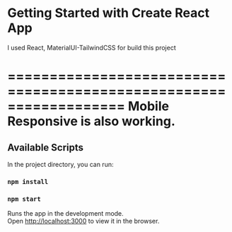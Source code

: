 # Getting Started with Create React App


I used React, MaterialUI-TailwindCSS for build this project

==================================================================
Mobile Responsive is also working.
==================================================================

## Available Scripts

In the project directory, you can run:

### `npm install`
### `npm start`

Runs the app in the development mode.\
Open [http://localhost:3000](http://localhost:3000) to view it in the browser.
